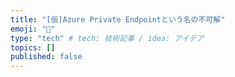 ```yaml
---
title: "[仮]Azure Private Endpointという名の不可解"
emoji: "👋"
type: "tech" # tech: 技術記事 / idea: アイデア
topics: []
published: false
---
```

